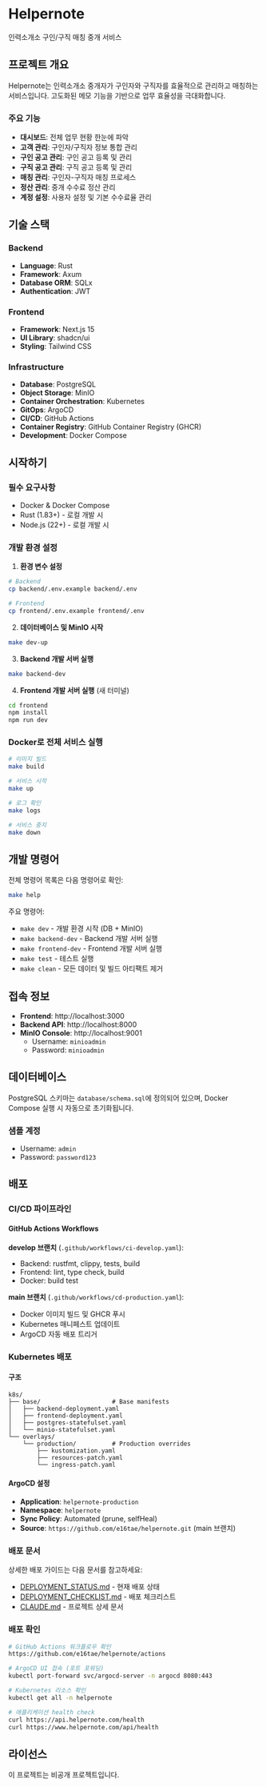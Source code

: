 # Helpernote

인력소개소 구인/구직 매칭 중개 서비스

## 프로젝트 개요

Helpernote는 인력소개소 중개자가 구인자와 구직자를 효율적으로 관리하고 매칭하는 서비스입니다. 고도화된 메모 기능을 기반으로 업무 효율성을 극대화합니다.

### 주요 기능

- **대시보드**: 전체 업무 현황 한눈에 파악
- **고객 관리**: 구인자/구직자 정보 통합 관리
- **구인 공고 관리**: 구인 공고 등록 및 관리
- **구직 공고 관리**: 구직 공고 등록 및 관리
- **매칭 관리**: 구인자-구직자 매칭 프로세스
- **정산 관리**: 중개 수수료 정산 관리
- **계정 설정**: 사용자 설정 및 기본 수수료율 관리

## 기술 스택

### Backend
- **Language**: Rust
- **Framework**: Axum
- **Database ORM**: SQLx
- **Authentication**: JWT

### Frontend
- **Framework**: Next.js 15
- **UI Library**: shadcn/ui
- **Styling**: Tailwind CSS

### Infrastructure
- **Database**: PostgreSQL
- **Object Storage**: MinIO
- **Container Orchestration**: Kubernetes
- **GitOps**: ArgoCD
- **CI/CD**: GitHub Actions
- **Container Registry**: GitHub Container Registry (GHCR)
- **Development**: Docker Compose

## 시작하기

### 필수 요구사항

- Docker & Docker Compose
- Rust (1.83+) - 로컬 개발 시
- Node.js (22+) - 로컬 개발 시

### 개발 환경 설정

1. **환경 변수 설정**

```bash
# Backend
cp backend/.env.example backend/.env

# Frontend
cp frontend/.env.example frontend/.env
```

2. **데이터베이스 및 MinIO 시작**

```bash
make dev-up
```

3. **Backend 개발 서버 실행**

```bash
make backend-dev
```

4. **Frontend 개발 서버 실행** (새 터미널)

```bash
cd frontend
npm install
npm run dev
```

### Docker로 전체 서비스 실행

```bash
# 이미지 빌드
make build

# 서비스 시작
make up

# 로그 확인
make logs

# 서비스 중지
make down
```

## 개발 명령어

전체 명령어 목록은 다음 명령어로 확인:

```bash
make help
```

주요 명령어:
- `make dev` - 개발 환경 시작 (DB + MinIO)
- `make backend-dev` - Backend 개발 서버 실행
- `make frontend-dev` - Frontend 개발 서버 실행
- `make test` - 테스트 실행
- `make clean` - 모든 데이터 및 빌드 아티팩트 제거

## 접속 정보

- **Frontend**: http://localhost:3000
- **Backend API**: http://localhost:8000
- **MinIO Console**: http://localhost:9001
  - Username: `minioadmin`
  - Password: `minioadmin`

## 데이터베이스

PostgreSQL 스키마는 `database/schema.sql`에 정의되어 있으며, Docker Compose 실행 시 자동으로 초기화됩니다.

### 샘플 계정

- Username: `admin`
- Password: `password123`

## 배포

### CI/CD 파이프라인

#### GitHub Actions Workflows

**develop 브랜치** (`.github/workflows/ci-develop.yaml`):
- Backend: rustfmt, clippy, tests, build
- Frontend: lint, type check, build
- Docker: build test

**main 브랜치** (`.github/workflows/cd-production.yaml`):
- Docker 이미지 빌드 및 GHCR 푸시
- Kubernetes 매니페스트 업데이트
- ArgoCD 자동 배포 트리거

### Kubernetes 배포

#### 구조
```
k8s/
├── base/                    # Base manifests
│   ├── backend-deployment.yaml
│   ├── frontend-deployment.yaml
│   ├── postgres-statefulset.yaml
│   └── minio-statefulset.yaml
└── overlays/
    └── production/          # Production overrides
        ├── kustomization.yaml
        ├── resources-patch.yaml
        └── ingress-patch.yaml
```

#### ArgoCD 설정
- **Application**: `helpernote-production`
- **Namespace**: `helpernote`
- **Sync Policy**: Automated (prune, selfHeal)
- **Source**: `https://github.com/e16tae/helpernote.git` (main 브랜치)

### 배포 문서

상세한 배포 가이드는 다음 문서를 참고하세요:
- [DEPLOYMENT_STATUS.md](./DEPLOYMENT_STATUS.md) - 현재 배포 상태
- [DEPLOYMENT_CHECKLIST.md](./DEPLOYMENT_CHECKLIST.md) - 배포 체크리스트
- [CLAUDE.md](./CLAUDE.md) - 프로젝트 상세 문서

### 배포 확인

```bash
# GitHub Actions 워크플로우 확인
https://github.com/e16tae/helpernote/actions

# ArgoCD UI 접속 (포트 포워딩)
kubectl port-forward svc/argocd-server -n argocd 8080:443

# Kubernetes 리소스 확인
kubectl get all -n helpernote

# 애플리케이션 health check
curl https://api.helpernote.com/health
curl https://www.helpernote.com/api/health
```

## 라이선스

이 프로젝트는 비공개 프로젝트입니다.
